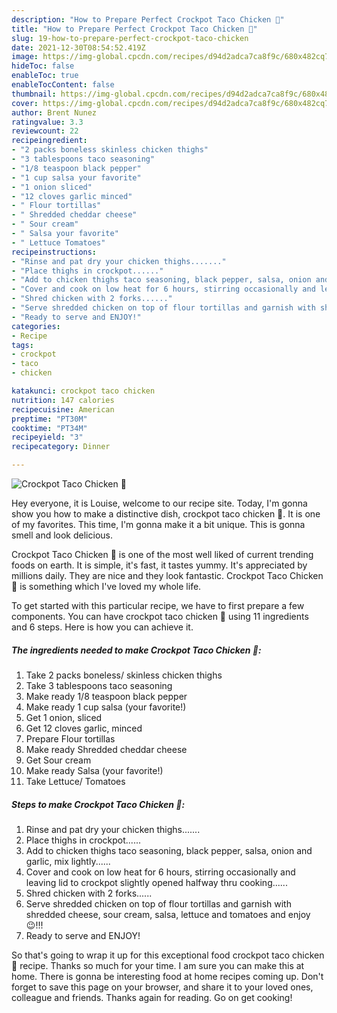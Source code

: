 ```yaml
---
description: "How to Prepare Perfect Crockpot Taco Chicken 🐔"
title: "How to Prepare Perfect Crockpot Taco Chicken 🐔"
slug: 19-how-to-prepare-perfect-crockpot-taco-chicken
date: 2021-12-30T08:54:52.419Z
image: https://img-global.cpcdn.com/recipes/d94d2adca7ca8f9c/680x482cq70/crockpot-taco-chicken-recipe-main-photo.jpg
hideToc: false
enableToc: true
enableTocContent: false
thumbnail: https://img-global.cpcdn.com/recipes/d94d2adca7ca8f9c/680x482cq70/crockpot-taco-chicken-recipe-main-photo.jpg
cover: https://img-global.cpcdn.com/recipes/d94d2adca7ca8f9c/680x482cq70/crockpot-taco-chicken-recipe-main-photo.jpg
author: Brent Nunez
ratingvalue: 3.3
reviewcount: 22
recipeingredient:
- "2 packs boneless skinless chicken thighs"
- "3 tablespoons taco seasoning"
- "1/8 teaspoon black pepper"
- "1 cup salsa your favorite"
- "1 onion sliced"
- "12 cloves garlic minced"
- " Flour tortillas"
- " Shredded cheddar cheese"
- " Sour cream"
- " Salsa your favorite"
- " Lettuce Tomatoes"
recipeinstructions:
- "Rinse and pat dry your chicken thighs......."
- "Place thighs in crockpot......"
- "Add to chicken thighs taco seasoning, black pepper, salsa, onion and garlic, mix lightly......"
- "Cover and cook on low heat for 6 hours, stirring occasionally and leaving lid to crockpot slightly opened halfway thru cooking......"
- "Shred chicken with 2 forks......"
- "Serve shredded chicken on top of flour tortillas and garnish with shredded cheese, sour cream, salsa, lettuce and tomatoes and enjoy 😉!!!"
- "Ready to serve and ENJOY!"
categories:
- Recipe
tags:
- crockpot
- taco
- chicken

katakunci: crockpot taco chicken 
nutrition: 147 calories
recipecuisine: American
preptime: "PT30M"
cooktime: "PT34M"
recipeyield: "3"
recipecategory: Dinner

---
```



![Crockpot Taco Chicken 🐔](https://img-global.cpcdn.com/recipes/d94d2adca7ca8f9c/680x482cq70/crockpot-taco-chicken-recipe-main-photo.jpg)

Hey everyone, it is Louise, welcome to our recipe site. Today, I'm gonna show you how to make a distinctive dish, crockpot taco chicken 🐔. It is one of my favorites. This time, I'm gonna make it a bit unique. This is gonna smell and look delicious.

Crockpot Taco Chicken 🐔 is one of the most well liked of current trending foods on earth. It is simple, it's fast, it tastes yummy. It's appreciated by millions daily. They are nice and they look fantastic. Crockpot Taco Chicken 🐔 is something which I've loved my whole life.




To get started with this particular recipe, we have to first prepare a few components. You can have crockpot taco chicken 🐔 using 11 ingredients and 6 steps. Here is how you can achieve it.

<!--inarticleads1-->

##### The ingredients needed to make Crockpot Taco Chicken 🐔:

1. Take 2 packs boneless/ skinless chicken thighs
1. Take 3 tablespoons taco seasoning
1. Make ready 1/8 teaspoon black pepper
1. Make ready 1 cup salsa (your favorite!)
1. Get 1 onion, sliced
1. Get 12 cloves garlic, minced
1. Prepare  Flour tortillas
1. Make ready  Shredded cheddar cheese
1. Get  Sour cream
1. Make ready  Salsa (your favorite!)
1. Take  Lettuce/ Tomatoes




<!--inarticleads2-->

##### Steps to make Crockpot Taco Chicken 🐔:

1. Rinse and pat dry your chicken thighs.......
1. Place thighs in crockpot......
1. Add to chicken thighs taco seasoning, black pepper, salsa, onion and garlic, mix lightly......
1. Cover and cook on low heat for 6 hours, stirring occasionally and leaving lid to crockpot slightly opened halfway thru cooking......
1. Shred chicken with 2 forks......
1. Serve shredded chicken on top of flour tortillas and garnish with shredded cheese, sour cream, salsa, lettuce and tomatoes and enjoy 😉!!!
1. Ready to serve and ENJOY!



So that's going to wrap it up for this exceptional food crockpot taco chicken 🐔 recipe. Thanks so much for your time. I am sure you can make this at home. There is gonna be interesting food at home recipes coming up. Don't forget to save this page on your browser, and share it to your loved ones, colleague and friends. Thanks again for reading. Go on get cooking!

